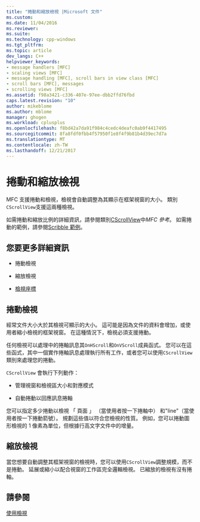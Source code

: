 ```yaml
---
title: "捲動和縮放檢視 |Microsoft 文件"
ms.custom: 
ms.date: 11/04/2016
ms.reviewer: 
ms.suite: 
ms.technology: cpp-windows
ms.tgt_pltfrm: 
ms.topic: article
dev_langs: C++
helpviewer_keywords:
- message handlers [MFC]
- scaling views [MFC]
- message handling [MFC], scroll bars in view class [MFC]
- scroll bars [MFC], messages
- scrolling views [MFC]
ms.assetid: f98a3421-c336-407e-97ee-dbb2ffd76fbd
caps.latest.revision: "10"
author: mikeblome
ms.author: mblome
manager: ghogen
ms.workload: cplusplus
ms.openlocfilehash: f8bd42a7da91f984c4cedc4deafc0ab9f4417495
ms.sourcegitcommit: 8fa8fdf0fbb4f57950f1e8f4f9b81b4d39ec7d7a
ms.translationtype: MT
ms.contentlocale: zh-TW
ms.lasthandoff: 12/21/2017
---
```

# <a name="scrolling-and-scaling-views"></a>捲動和縮放檢視
MFC 支援捲動和檢視，檢視會自動調整為其顯示在框架視窗的大小。 類別`CScrollView`支援這兩種檢視。  
  
 如需捲動和縮放比例的詳細資訊，請參閱類別[CScrollView](../mfc/reference/cscrollview-class.md)中*MFC 參考*。 如需捲動的範例，請參閱[Scribble 範例](../visual-cpp-samples.md)。  
  
## <a name="what-do-you-want-to-know-more-about"></a>您要更多詳細資訊  
  
-   捲動檢視  
  
-   縮放檢視  
  
-   [檢視座標](http://msdn.microsoft.com/library/windows/desktop/dd145205)  
  
##  <a name="_core_scrolling_a_view"></a>捲動檢視  
 經常文件大小大於其檢視可顯示的大小。 這可能是因為文件的資料會增加，或使用者縮小檢視的框架視窗。 在這種情況下，檢視必須支援捲動。  
  
 任何檢視可以處理中的捲軸訊息其`OnHScroll`和`OnVScroll`成員函式。 您可以在這些函式，其中一個實作捲軸訊息處理執行所有工作，或者您可以使用`CScrollView`類別來處理您的捲動。  
  
 `CScrollView` 會執行下列動作：  
  
-   管理視窗和檢視區大小和對應模式  
  
-   自動捲動以回應訊息捲軸  
  
 您可以指定多少捲動以檢視 「 頁面 」 （當使用者按一下捲軸中） 和"line"（當使用者按一下捲動箭號）。 規劃這些值以符合您檢視的性質。 例如，您可以捲動圖形檢視的 1 像素為單位，但根據行高文字文件中的增量。  
  
##  <a name="_core_scaling_a_view"></a>縮放檢視  
 當您想要自動調整其框架視窗的檢視時，您可以使用`CScrollView`調整規模，而不是捲動。 延展或縮小以配合視窗的工作區完全邏輯檢視。 已縮放的檢視有沒有捲軸。  
  
## <a name="see-also"></a>請參閱  
 [使用檢視](../mfc/using-views.md)

